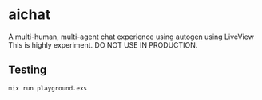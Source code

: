 # aichat

A multi-human, multi-agent chat experience using [autogen](https://github.com/nileshtrivedi/autogen) using LiveView
This is highly experiment. DO NOT USE IN PRODUCTION.

## Testing

`mix run playground.exs`
